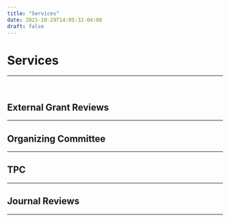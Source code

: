 ```yaml
---
title: "Services"
date: 2021-10-29T14:05:32-04:00
draft: false
---
```


# Services
----------------------------------------

&nbsp;


## External Grant Reviews
----------------------------------------

## Organizing Committee
----------------------------------------


## TPC
----------------------------------------


## Journal Reviews
----------------------------------------
